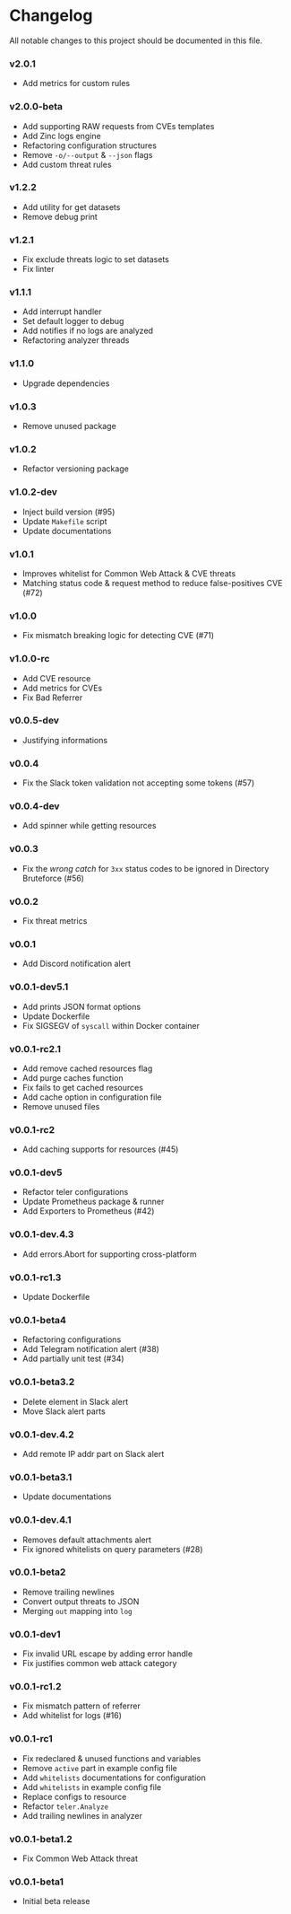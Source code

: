 # Changelog

All notable changes to this project should be documented in this file.

### v2.0.1
- Add metrics for custom rules

### v2.0.0-beta

- Add supporting RAW requests from CVEs templates
- Add Zinc logs engine
- Refactoring configuration structures
- Remove `-o/--output` & `--json` flags
- Add custom threat rules

### v1.2.2

- Add utility for get datasets
- Remove debug print

### v1.2.1

- Fix exclude threats logic to set datasets
- Fix linter

### v1.1.1

- Add interrupt handler
- Set default logger to debug
- Add notifies if no logs are analyzed
- Refactoring analyzer threads

### v1.1.0

- Upgrade dependencies

### v1.0.3

- Remove unused package

### v1.0.2

- Refactor versioning package

### v1.0.2-dev

- Inject build version (#95)
- Update `Makefile` script
- Update documentations

### v1.0.1

- Improves whitelist for Common Web Attack & CVE threats
- Matching status code & request method to reduce false-positives CVE (#72)

### v1.0.0

- Fix mismatch breaking logic for detecting CVE (#71)

### v1.0.0-rc

- Add CVE resource
- Add metrics for CVEs
- Fix Bad Referrer

### v0.0.5-dev

- Justifying informations

### v0.0.4

- Fix the Slack token validation not accepting some tokens (#57)

### v0.0.4-dev

- Add spinner while getting resources

### v0.0.3

- Fix the _wrong catch_ for `3xx` status codes to be ignored in Directory Bruteforce (#56)

### v0.0.2

- Fix threat metrics

### v0.0.1

- Add Discord notification alert

### v0.0.1-dev5.1

- Add prints JSON format options
- Update Dockerfile
- Fix SIGSEGV of `syscall` within Docker container

### v0.0.1-rc2.1

- Add remove cached resources flag
- Add purge caches function
- Fix fails to get cached resources
- Add cache option in configuration file
- Remove unused files

### v0.0.1-rc2

- Add caching supports for resources (#45)

### v0.0.1-dev5

- Refactor teler configurations
- Update Prometheus package & runner
- Add Exporters to Prometheus (#42)

### v0.0.1-dev.4.3

- Add errors.Abort for supporting cross-platform

### v0.0.1-rc1.3

- Update Dockerfile

### v0.0.1-beta4

- Refactoring configurations
- Add Telegram notification alert (#38)
- Add partially unit test (#34)

### v0.0.1-beta3.2

- Delete element in Slack alert
- Move Slack alert parts

### v0.0.1-dev.4.2

- Add remote IP addr part on Slack alert

### v0.0.1-beta3.1

- Update documentations

### v0.0.1-dev.4.1

- Removes default attachments alert
- Fix ignored whitelists on query parameters (#28)

### v0.0.1-beta2

- Remove trailing newlines
- Convert output threats to JSON
- Merging `out` mapping into `log`

### v0.0.1-dev1

- Fix invalid URL escape by adding error handle
- Fix justifies common web attack category

### v0.0.1-rc1.2

- Fix mismatch pattern of referrer
- Add whitelist for logs (#16)

### v0.0.1-rc1

- Fix redeclared & unused functions and variables
- Remove `active` part in example config file
- Add `whitelists` documentations for configuration
- Add `whitelists` in example config file
- Replace configs to resource
- Refactor `teler.Analyze`
- Add trailing newlines in analyzer

### v0.0.1-beta1.2

- Fix Common Web Attack threat

### v0.0.1-beta1

- Initial beta release